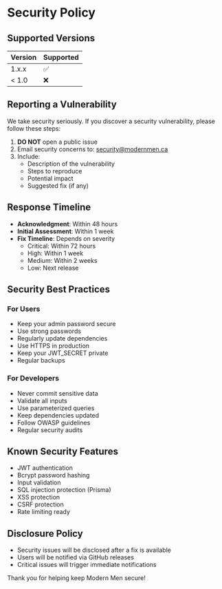 # Security Policy

## Supported Versions

| Version | Supported          |
| ------- | ------------------ |
| 1.x.x   | :white_check_mark: |
| < 1.0   | :x:                |

## Reporting a Vulnerability

We take security seriously. If you discover a security vulnerability, please follow these steps:

1. **DO NOT** open a public issue
2. Email security concerns to: security@modernmen.ca
3. Include:
   - Description of the vulnerability
   - Steps to reproduce
   - Potential impact
   - Suggested fix (if any)

## Response Timeline

- **Acknowledgment**: Within 48 hours
- **Initial Assessment**: Within 1 week
- **Fix Timeline**: Depends on severity
  - Critical: Within 72 hours
  - High: Within 1 week
  - Medium: Within 2 weeks
  - Low: Next release

## Security Best Practices

### For Users
- Keep your admin password secure
- Use strong passwords
- Regularly update dependencies
- Use HTTPS in production
- Keep your JWT_SECRET private
- Regular backups

### For Developers
- Never commit sensitive data
- Validate all inputs
- Use parameterized queries
- Keep dependencies updated
- Follow OWASP guidelines
- Regular security audits

## Known Security Features

- JWT authentication
- Bcrypt password hashing
- Input validation
- SQL injection protection (Prisma)
- XSS protection
- CSRF protection
- Rate limiting ready

## Disclosure Policy

- Security issues will be disclosed after a fix is available
- Users will be notified via GitHub releases
- Critical issues will trigger immediate notifications

Thank you for helping keep Modern Men secure!